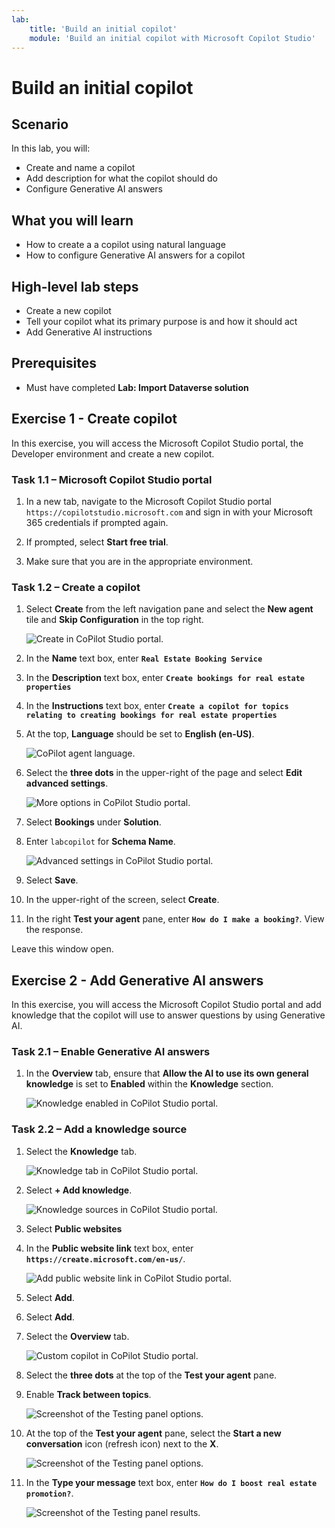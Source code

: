 ```yaml
---
lab:
    title: 'Build an initial copilot'
    module: 'Build an initial copilot with Microsoft Copilot Studio'
---
```


# Build an initial copilot

## Scenario

In this lab, you will:

- Create and name a copilot
- Add description for what the copilot should do
- Configure Generative AI answers

## What you will learn

- How to create a a copilot using natural language
- How to configure Generative AI answers for a copilot

## High-level lab steps

- Create a new copilot
- Tell your copilot what its primary purpose is and how it should act
- Add Generative AI instructions
  
## Prerequisites

- Must have completed **Lab: Import Dataverse solution**

## Exercise 1 - Create copilot

In this exercise, you will access the Microsoft Copilot Studio portal, the Developer environment and create a new copilot.

### Task 1.1 – Microsoft Copilot Studio portal

1. In a new tab, navigate to the Microsoft Copilot Studio portal `https://copilotstudio.microsoft.com` and sign in with your Microsoft 365 credentials if prompted again.

1. If prompted, select **Start free trial**.

1. Make sure that you are in the appropriate environment.

### Task 1.2 – Create a copilot

1. Select **Create** from the left navigation pane and select the **New agent** tile and **Skip Configuration** in the top right. 

    ![Create in CoPilot Studio portal.](../media/create-copilot-agent.png)

1. In the **Name** text box, enter **`Real Estate Booking Service`**

1. In the **Description** text box, enter **`Create bookings for real estate properties`**

1. In the **Instructions** text box, enter **`Create a copilot for topics relating to creating bookings for real estate properties`**

1. At the top, **Language** should be set to **English (en-US)**.

    ![CoPilot agent language.](../media/copilot-agent-language.png)

1. Select the **three dots** in the upper-right of the page and select **Edit advanced settings**.

    ![More options in CoPilot Studio portal.](../media/copilot-studio-more-options-2.png)

1. Select **Bookings** under **Solution**.

1. Enter `labcopilot` for **Schema Name**.

    ![Advanced settings in CoPilot Studio portal.](../media/copilot-studio-advanced-settings.png)

1. Select **Save**.

1. In the upper-right of the screen, select **Create**.

1. In the right **Test your agent** pane, enter **`How do I make a booking?`**. View the response.

Leave this window open.

## Exercise 2 - Add Generative AI answers

In this exercise, you will access the Microsoft Copilot Studio portal and add knowledge that the copilot will use to answer questions by using Generative AI.

### Task 2.1 – Enable Generative AI answers

1. In the **Overview** tab, ensure that **Allow the AI to use its own general knowledge** is set to **Enabled** within the **Knowledge** section.

    ![Knowledge enabled in CoPilot Studio portal.](../media/knowledge-enabled.png)

### Task 2.2 – Add a knowledge source

1. Select the **Knowledge** tab.

    ![Knowledge tab in CoPilot Studio portal.](../media/knowledge-tab.png)

1. Select **+ Add knowledge**.

    ![Knowledge sources in CoPilot Studio portal.](../media/knowledge-sources.png)

1. Select **Public websites**

1. In the **Public website link** text box, enter **`https://create.microsoft.com/en-us/`**.

    ![Add public website link in CoPilot Studio portal.](../media/add-website-knowledge-source.png)

1. Select **Add**.

1. Select **Add**.

1. Select the **Overview** tab.

    ![Custom copilot in CoPilot Studio portal.](../media/copilot-studio-copilot2.png)

1. Select the **three dots** at the top of the **Test your agent** pane.

1. Enable **Track between topics**.

    ![Screenshot of the Testing panel options.](../media/test-pane-options.png)

1. At the top of the **Test your agent** pane, select the  **Start a new conversation** icon (refresh icon) next to the **X**.

    ![Screenshot of the Testing panel options.](../media/copilot-test-pane-start-new-conversation.png)

1. In the **Type your message** text box, enter **`How do I boost real estate promotion?`**.

    ![Screenshot of the Testing panel results.](../media/test-pane-results.png)
